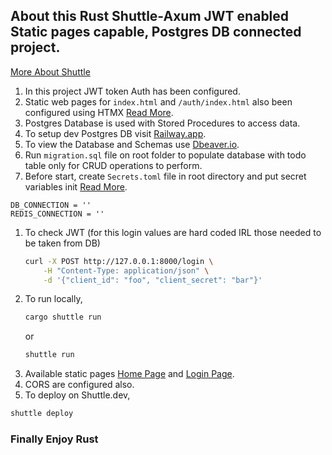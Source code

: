 ## About this Rust Shuttle-Axum JWT enabled Static pages capable, Postgres DB connected project.

[More About Shuttle](https://www.shuttle.dev/)

1. In this project JWT token Auth has been configured.
2. Static web pages for `index.html` and `/auth/index.html` also been configured using HTMX [Read More](https://htmx.org/).
3. Postgres Database is used with Stored Procedures to access data.
4. To setup dev Postgres DB visit [Railway.app](https://railway.app/).
5. To view the Database and Schemas use [Dbeaver.io](https://dbeaver.io/).
6. Run `migration.sql` file on root folder to populate database with todo table only for CRUD operations to perform.
7. Before start, create `Secrets.toml` file in root directory and put secret variables init [Read More](https://docs.shuttle.rs/resources/shuttle-secrets#secrets).
```env
DB_CONNECTION = ''
REDIS_CONNECTION = ''
```
1. To check JWT (for this login values are hard coded IRL those needed to be taken from DB)
    ```bash
    curl -X POST http://127.0.0.1:8000/login \
        -H "Content-Type: application/json" \
        -d '{"client_id": "foo", "client_secret": "bar"}'
    ```
2. To run locally,
    ```bash
    cargo shuttle run
    ```
    or
    ```bash
    shuttle run
    ```
3.  Available static pages [Home Page](http://127.0.0.1:8000) and [Login Page](http://127.0.0.1:8000/auth/index.html).
4.  CORS are configured also.
5.  To deploy on Shuttle.dev,
```bash
shuttle deploy
```

### Finally Enjoy Rust